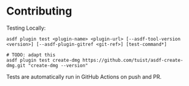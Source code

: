 # Contributing

Testing Locally:

```shell
asdf plugin test <plugin-name> <plugin-url> [--asdf-tool-version <version>] [--asdf-plugin-gitref <git-ref>] [test-command*]

# TODO: adapt this
asdf plugin test create-dmg https://github.com/tuist/asdf-create-dmg.git "create-dmg --version"
```

Tests are automatically run in GitHub Actions on push and PR.
